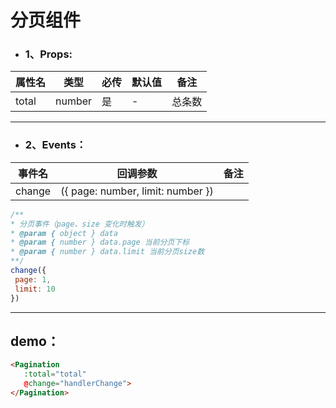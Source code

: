 # 分页组件

 - ### 1、Props:

 | 属性名 | 类型 | 必传 | 默认值 | 备注 |
 | ------------ | ------------ | ------------ | ------------ |------------ |
 | total | number | 是 | - | 总条数
 
 -----
 - ### 2、Events：
 | 事件名 | 回调参数 | 备注 |
 | ------------ | ------------ | ------------ |
 | change | ({ page: number, limit: number }) | | 

 ```javascript 
/**
 * 分页事件（page、size 变化时触发）
 * @param { object } data 
 * @param { number } data.page 当前分页下标 
 * @param { number } data.limit 当前分页size数 
 **/
change({
  page: 1,
  limit: 10
})
 ```
 ----

 ## demo：
 ```html
 <Pagination 
    :total="total" 
    @change="handlerChange">
 </Pagination>
 ```

